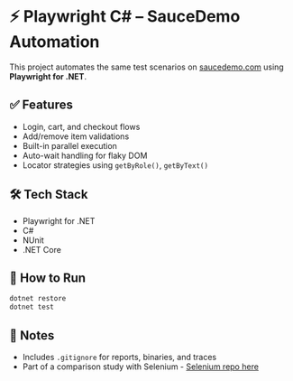 # ⚡ Playwright C# – SauceDemo Automation

This project automates the same test scenarios on [saucedemo.com](https://www.saucedemo.com) using **Playwright for .NET**.

## ✅ Features
- Login, cart, and checkout flows
- Add/remove item validations
- Built-in parallel execution
- Auto-wait handling for flaky DOM
- Locator strategies using `getByRole()`, `getByText()`

## 🛠 Tech Stack
- Playwright for .NET
- C#
- NUnit
- .NET Core

## 🚀 How to Run
```bash
dotnet restore
dotnet test
```

## 📁 Notes
- Includes `.gitignore` for reports, binaries, and traces
- Part of a comparison study with Selenium - [Selenium repo here](https://github.com/rohanash18/saucedemo-selenium-csharp.git)
